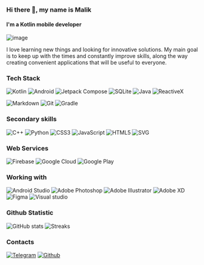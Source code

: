 ### Hi there 👋, my name is Malik

#### I'm a Kotlin mobile developer


![image](https://user-images.githubusercontent.com/52178347/162585135-48cf838f-f0bc-4645-831b-e6610bd6df4b.png)


I love learning new things and looking for innovative solutions. My main goal is to keep up with the times and constantly improve skills, along the way creating convenient applications that will be useful to everyone. 

### Tech Stack
![Kotlin](https://img.shields.io/badge/Kotlin-a503fc?logo=kotlin&logoColor=white&style=for-the-badge)
![Android](https://img.shields.io/badge/Android-50f270?logo=android&logoColor=black&style=for-the-badge)
![Jetpack Compose](https://img.shields.io/static/v1?style=for-the-badge&message=Jetpack+Compose&color=4285F4&logo=Jetpack+Compose&logoColor=FFFFFF&label=)
![SQLite](https://img.shields.io/static/v1?style=for-the-badge&message=SQLite&color=003B57&logo=SQLite&logoColor=FFFFFF&label=)
![Java](https://img.shields.io/static/v1?style=for-the-badge&message=Java&color=007396&logo=Java&logoColor=FFFFFF&label=)
![ReactiveX](https://img.shields.io/static/v1?style=for-the-badge&message=RxJava&color=B7178C&logo=ReactiveX&logoColor=FFFFFF&label=)

![Markdown](https://img.shields.io/static/v1?style=for-the-badge&message=Markdown&color=FFFFFF&logo=Markdown&logoColor=000000&label=)
![Git](https://img.shields.io/static/v1?style=for-the-badge&message=Git&color=F05032&logo=Git&logoColor=FFFFFF&label=)
![Gradle](https://img.shields.io/static/v1?style=for-the-badge&message=Gradle&color=02303A&logo=Gradle&logoColor=FFFFFF&label=)

### Secondary skills
![C++](https://img.shields.io/static/v1?style=for-the-badge&message=C%2B%2B&color=00599C&logo=C%2B%2B&logoColor=FFFFFF&label=)
![Python](https://img.shields.io/static/v1?style=for-the-badge&message=Python&color=3776AB&logo=Python&logoColor=FFFFFF&label=)
![CSS3](https://img.shields.io/static/v1?style=for-the-badge&message=CSS3&color=1572B6&logo=CSS3&logoColor=FFFFFF&label=)
![JavaScript](https://img.shields.io/badge/Javascript-F7DF1E?logo=javascript&logoColor=black&style=for-the-badge)
![HTML5](https://img.shields.io/static/v1?style=for-the-badge&message=HTML5&color=E34F26&logo=HTML5&logoColor=FFFFFF&label=)
![SVG](https://img.shields.io/badge/Svg-FFB13B?logo=svg&logoColor=black&style=for-the-badge)

### Web Services
![Firebase](https://img.shields.io/badge/Firebase-e09200?logo=firebase&logoColor=white&style=for-the-badge)
![Google Cloud](https://img.shields.io/static/v1?style=for-the-badge&message=Google+Cloud+Platform&color=4285F4&logo=Google+Cloud&logoColor=FFFFFF&label=)
![Google Play](https://img.shields.io/static/v1?style=for-the-badge&message=Play+Console&color=414141&logo=Google+Play&logoColor=FFFFFF&label=)

### Working with
![Android Studio](https://img.shields.io/static/v1?style=for-the-badge&message=Android+Studio&color=222222&logo=Android+Studio&logoColor=3DDC84&label=)
![Adobe Photoshop](https://img.shields.io/badge/Adobe%20photoshop-222222?logo=adobe+photoshop&style=for-the-badge)
![Adobe Illustrator](https://img.shields.io/static/v1?style=for-the-badge&message=Adobe+Illustrator&color=222222&logo=Adobe+Illustrator&logoColor=FF9A00&label=)
![Adobe XD](https://img.shields.io/badge/Adobe%20xdesign-222222?logo=adobe+xd&style=for-the-badge)
![Figma](https://img.shields.io/badge/Figma-222222?logo=figma&logoColor=F24E1E&style=for-the-badge)
![Visual studio](https://img.shields.io/badge/Visual%20studio-222222?logo=visual+studio&logoColor=975fdc&style=for-the-badge)

### Github Statistic

![GitHub stats](https://github-readme-stats.vercel.app/api?username=T8RIN&count_private=true&show_icons=true&theme=merko)
![Streaks](https://github-readme-streak-stats.herokuapp.com/?user=T8RIN&theme=merko)


### Contacts

<a href="https://t.me/t8rin"><img alt="Telegram" src="https://img.shields.io/static/v1?style=for-the-badge&message=Telegram&color=26A5E4&logo=Telegram&logoColor=FFFFFF&label="/></a> 
<a href="https://github.com/t8rin"><img alt="Github" src="https://img.shields.io/static/v1?style=for-the-badge&message=GitHub&color=181717&logo=GitHub&logoColor=FFFFFF&label="/></a> 

